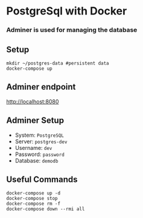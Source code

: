 # PostgreSql with Docker

### Adminer is used for managing the database

## Setup 
```$xslt
mkdir ~/postgres-data #persistent data
docker-compose up
```

## Adminer endpoint
[http://localhost:8080](http://localhost:8080)

## Adminer Setup
- System: `PostgreSQL`
- Server: `postgres-dev`
- Username: `dev`
- Password: `password`
- Database: `demodb` 

## Useful Commands
```$xslt
docker-compose up -d
docker-compose stop
docker-compose rm -f
docker-compose down --rmi all
```

